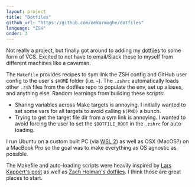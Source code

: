 ```yaml
---
layout: project
title: "Dotfiles"
github_url: "https://github.com/omkarmoghe/dotfiles"
language: "ZSH"
order: 3
---
```


Not really a project, but finally got around to adding my [dotfiles](https://wiki.debian.org/DotFiles) to some form of VCS. Excited to not have to email/Slack these to myself from different machines like a caveman.

The `Makefile` provides recipes to sym link the ZSH config and GitHub user config to the user's `$HOME` folder (i.e. `~`). The `.zshrc` automatically loads other `.zsh` files from the dotfiles repo to populate the env, set up aliases, and anything else. Random learnings from building these scripts:
- Sharing variables across Make targets is annoying. I initially wanted to set some vars for all targets to avoid calling `$(PWD)` a bunch.
- Trying to get the target file dir from a sym link is annoying. I wanted to avoid forcing the user to set the `$DOTFILE_ROOT` in the `.zshrc` for auto-loading.

I run Ubuntu on a custom built PC (via [WSL 2](https://docs.microsoft.com/en-us/windows/wsl/wsl2-index)) as well as OSX (MacOS?) on a MacBook Pro so the goal was to make everything as OS agnostic as possible.

The Makefile and auto-loading scripts were heavily inspired by [Lars Kappert's post](https://medium.com/@webprolific/getting-started-with-dotfiles-43c3602fd789) as well as [Zach Holman's dotfiles](https://github.com/holman/dotfiles). I think those are great places to start.
